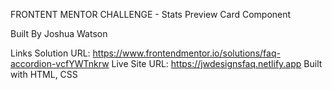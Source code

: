 FRONTENT MENTOR CHALLENGE - Stats Preview Card Component

Built By
Joshua Watson

Links
Solution URL: https://www.frontendmentor.io/solutions/faq-accordion-vcfYWTnkrw
Live Site URL: https://jwdesignsfaq.netlify.app
Built with
HTML, CSS
